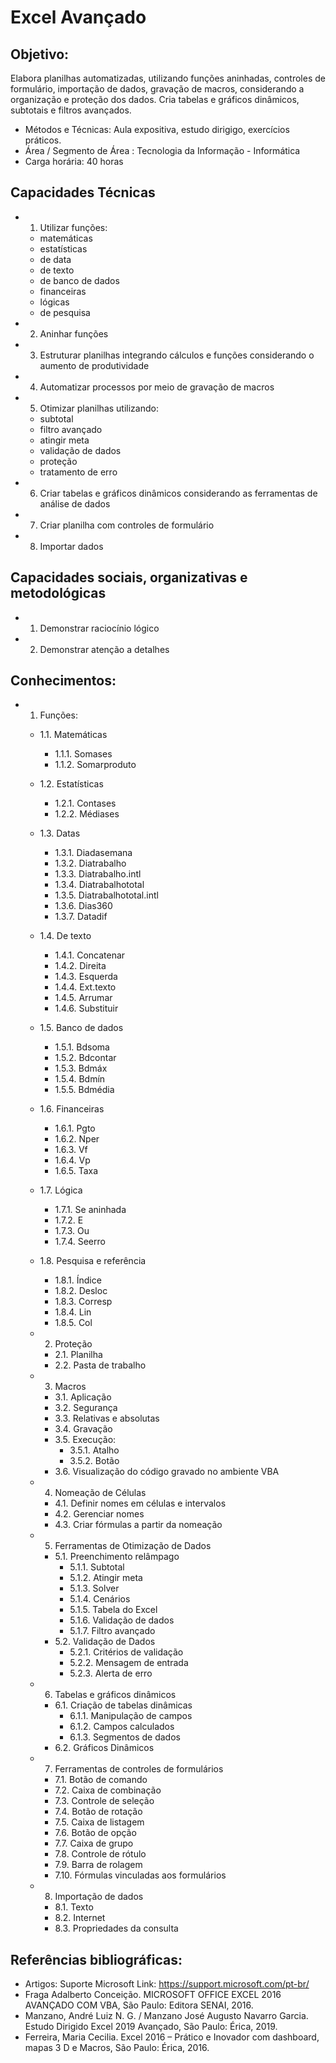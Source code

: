 # Excel Avançado

## Objetivo:
Elabora planilhas automatizadas, utilizando funções aninhadas, controles de formulário, importação de dados, gravação de macros, considerando a organização e proteção dos dados. Cria tabelas e gráficos dinâmicos, subtotais e filtros avançados.

- Métodos e Técnicas: Aula expositiva, estudo dirigigo, exercícios práticos.
- Área / Segmento de Área : Tecnologia da Informação - Informática
- Carga horária: 40 horas

## Capacidades Técnicas
- 1. Utilizar funções:
	- matemáticas
	- estatísticas
	- de data
	- de texto
	- de banco de dados
	- financeiras
	- lógicas
	- de pesquisa
- 2. Aninhar funções
- 3. Estruturar planilhas integrando cálculos e funções considerando o aumento de produtividade
- 4. Automatizar processos por meio de gravação de macros
- 5. Otimizar planilhas utilizando:
	- subtotal
	- filtro avançado
	- atingir meta
	- validação de dados
	- proteção
	- tratamento de erro
- 6. Criar tabelas e gráficos dinâmicos considerando as ferramentas de análise de dados
- 7. Criar planilha com controles de formulário
- 8. Importar dados

## Capacidades sociais, organizativas e metodológicas
- 1. Demonstrar raciocínio lógico
- 2. Demonstrar atenção a detalhes

## Conhecimentos:
- 1. Funções:
	- 1.1.  Matemáticas
		- 1.1.1. Somases
		- 1.1.2. Somarproduto
	- 1.2.  Estatísticas
		- 1.2.1. Contases
		- 1.2.2. Médiases
	- 1.3.   Datas 
		- 1.3.1. Diadasemana
		- 1.3.2. Diatrabalho
		- 1.3.3. Diatrabalho.intl
		- 1.3.4. Diatrabalhototal
		- 1.3.5. Diatrabalhototal.intl
		- 1.3.6. Dias360
		- 1.3.7. Datadif
	- 1.4. De texto
		- 1.4.1. Concatenar
		- 1.4.2. Direita
		- 1.4.3. Esquerda 
		- 1.4.4. Ext.texto
		- 1.4.5. Arrumar
		- 1.4.6. Substituir
	- 1.5.  Banco de dados
		- 1.5.1. Bdsoma
		- 1.5.2. Bdcontar
		- 1.5.3. Bdmáx
		- 1.5.4. Bdmín
		- 1.5.5. Bdmédia
	- 1.6. Financeiras
		- 1.6.1. Pgto
		- 1.6.2. Nper
		- 1.6.3. Vf
		- 1.6.4. Vp
		- 1.6.5. Taxa
	- 1.7.  Lógica
		- 1.7.1. Se aninhada
		- 1.7.2. E
		- 1.7.3. Ou
		- 1.7.4. Seerro
	- 1.8.  Pesquisa e referência
		- 1.8.1. Índice
		- 1.8.2. Desloc
		- 1.8.3. Corresp
		- 1.8.4. Lin
		- 1.8.5. Col
    - 2. Proteção
        - 2.1. Planilha
        - 2.2. Pasta de trabalho

    - 3. Macros
		- 3.1. Aplicação
		- 3.2. Segurança
		- 3.3. Relativas e absolutas
		- 3.4. Gravação
		- 3.5. Execução:
			- 3.5.1. Atalho
			- 3.5.2. Botão
        - 3.6. Visualização do código gravado no ambiente VBA
    - 4. Nomeação de Células
		- 4.1. Definir nomes em células e intervalos
		- 4.2. Gerenciar nomes
		- 4.3. Criar fórmulas a partir da nomeação 
    - 5.  Ferramentas de Otimização de Dados
		- 5.1. Preenchimento relâmpago
			- 5.1.1. Subtotal
			- 5.1.2. Atingir meta
			- 5.1.3. Solver
			- 5.1.4. Cenários
			- 5.1.5. Tabela do Excel
			- 5.1.6. Validação de dados
			- 5.1.7. Filtro avançado
        - 5.2. Validação de Dados
            - 5.2.1. Critérios de validação
            - 5.2.2. Mensagem de entrada
            - 5.2.3. Alerta de erro
    - 6. Tabelas e gráficos dinâmicos 
        - 6.1. Criação de tabelas dinâmicas
			- 6.1.1. Manipulação de campos
			- 6.1.2. Campos calculados
			- 6.1.3. Segmentos de dados
        - 6.2. Gráficos Dinâmicos
    - 7.  Ferramentas de controles de formulários  
		- 7.1. Botão de comando
		- 7.2. Caixa de combinação
		- 7.3. Controle de seleção
		- 7.4. Botão de rotação
		- 7.5. Caixa de listagem
		- 7.6. Botão de opção
		- 7.7. Caixa de grupo
		- 7.8. Controle de rótulo
		- 7.9. Barra de rolagem
		- 7.10. Fórmulas vinculadas aos formulários
    - 8.  Importação de dados
        - 8.1. Texto
        - 8.2. Internet
        - 8.3. Propriedades da consulta
		

## Referências bibliográficas:
- Artigos: Suporte Microsoft Link: https://support.microsoft.com/pt-br/
- Fraga Adalberto Conceição.  MICROSOFT OFFICE EXCEL 2016 AVANÇADO COM VBA, São Paulo: Editora SENAI, 2016.
- Manzano, André Luiz N. G. / Manzano José Augusto Navarro Garcia. Estudo Dirigido Excel 2019 Avançado, São Paulo: Érica, 2019.
- Ferreira, Maria Cecilia. Excel 2016 – Prático e Inovador com dashboard, mapas 3 D e Macros, São Paulo: Érica, 2016.
